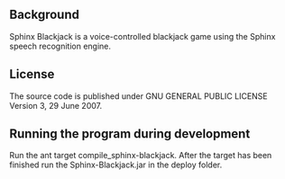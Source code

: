 ## Background

Sphinx Blackjack is a voice-controlled blackjack game using the Sphinx speech
recognition engine.

## License
The source code is published under GNU GENERAL PUBLIC LICENSE Version 3, 29 June 2007.

## Running the program during development
Run the ant target compile_sphinx-blackjack. After the target has been finished run the Sphinx-Blackjack.jar
in the deploy folder.
